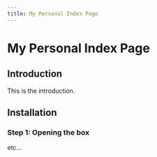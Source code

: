 ```yaml
---
title: My Personal Index Page
---
```


# My Personal Index Page


## Introduction



This is the introduction.



## Installation



### Step 1: Opening the box



etc... 




    
